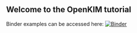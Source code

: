 ## Welcome to the OpenKIM tutorial

Binder examples can be accessed here: [![Binder](https://mybinder.org/badge_logo.svg)](https://mybinder.org/v2/gh/openkim/openkim-demo/HEAD?labpath=openkim-demo/index.jupyterlab-workspace)
